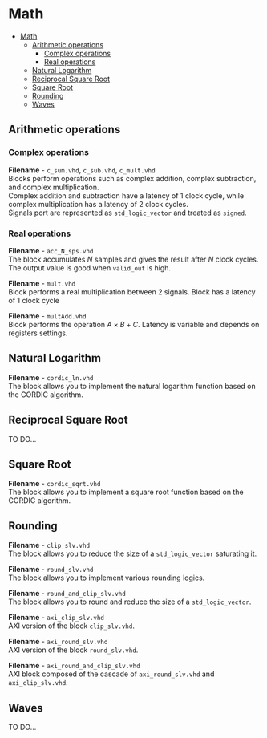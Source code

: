 Math
===

- [Math](#math)
  - [Arithmetic operations](#arithmetic-operations)
    - [Complex operations](#complex-operations)
    - [Real operations](#real-operations)
  - [Natural Logarithm](#natural-logarithm)
  - [Reciprocal Square Root](#reciprocal-square-root)
  - [Square Root](#square-root)
  - [Rounding](#rounding)
  - [Waves](#waves)


## Arithmetic operations

### Complex operations

**Filename** - `c_sum.vhd`, `c_sub.vhd`, `c_mult.vhd`  
Blocks perform operations such as complex addition, complex subtraction, and complex multiplication.  
Complex addition and subtraction have a latency of 1 clock cycle, while complex multiplication has a latency of 2 clock cycles.  
Signals port are represented as `std_logic_vector` and treated as `signed`.

### Real operations

**Filename** - `acc_N_sps.vhd`  
The block accumulates $N$ samples and gives the result after $N$ clock cycles. The output value is good when `valid_out` is high.

**Filename** - `mult.vhd`  
Block performs a real multiplication between 2 signals. Block has a latency of 1 clock cycle

**Filename** - `multAdd.vhd`  
Block performs the operation $A \times B + C$. Latency is variable and depends on registers settings.

## Natural Logarithm

**Filename** - `cordic_ln.vhd`  
The block allows you to implement the natural logarithm function based on the CORDIC algorithm.

## Reciprocal Square Root

TO DO...

## Square Root

**Filename** - `cordic_sqrt.vhd`  
The block allows you to implement a square root function based on the CORDIC algorithm.

## Rounding

**Filename** - `clip_slv.vhd`  
The block allows you to reduce the size of a `std_logic_vector` saturating it.

**Filename** - `round_slv.vhd`  
The block allows you to implement various rounding logics.

**Filename** - `round_and_clip_slv.vhd`  
The block allows you to round and reduce the size of a `std_logic_vector`.

**Filename** - `axi_clip_slv.vhd`  
AXI version of the block `clip_slv.vhd`.

**Filename** - `axi_round_slv.vhd`  
AXI version of the block `round_slv.vhd`.

**Filename** - `axi_round_and_clip_slv.vhd`  
AXI block composed of the cascade of `axi_round_slv.vhd` and `axi_clip_slv.vhd`.

## Waves

TO DO...
